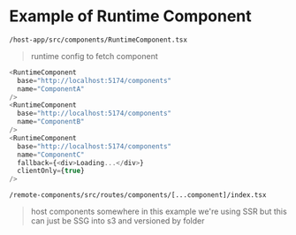 # Example of Runtime Component

`/host-app/src/components/RuntimeComponent.tsx`
> runtime config to fetch component
```javascript
<RuntimeComponent
  base="http://localhost:5174/components"
  name="ComponentA"
/>
<RuntimeComponent
  base="http://localhost:5174/components"
  name="ComponentB"
/>
<RuntimeComponent
  base="http://localhost:5174/components"
  name="ComponentC"
  fallback={<div>Loading...</div>}
  clientOnly={true}
/>
```

`/remote-components/src/routes/components/[...component]/index.tsx`
> host components somewhere in this example we're using SSR but this can just be SSG into s3 and versioned by folder